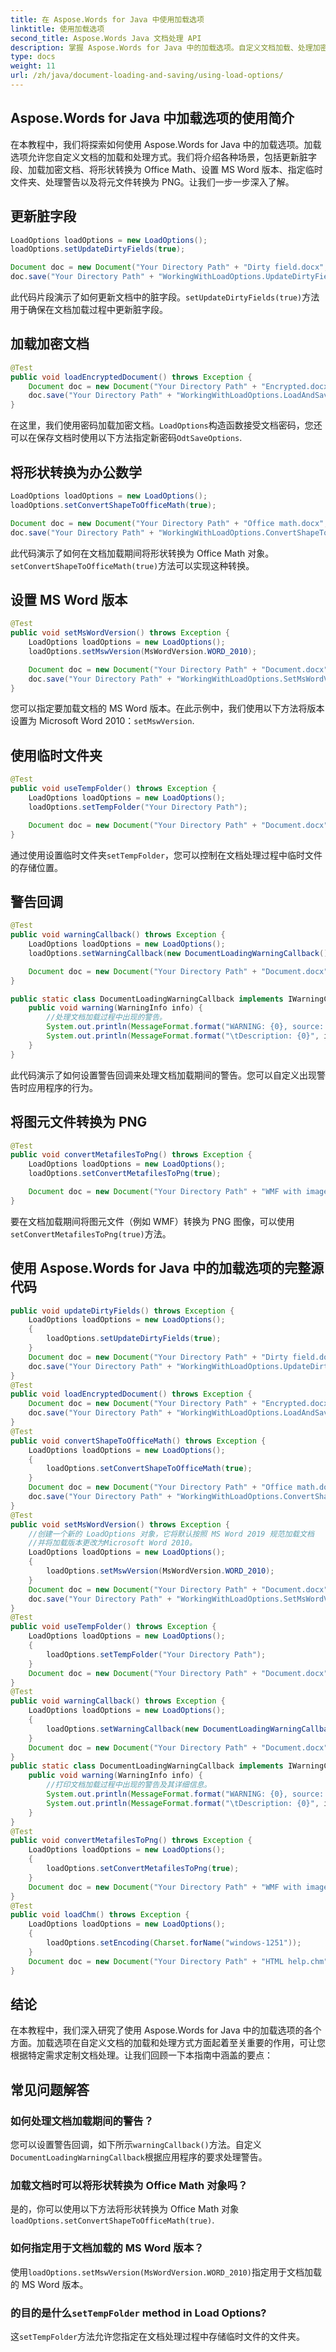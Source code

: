 ```yaml
---
title: 在 Aspose.Words for Java 中使用加载选项
linktitle: 使用加载选项
second_title: Aspose.Words Java 文档处理 API
description: 掌握 Aspose.Words for Java 中的加载选项。自定义文档加载、处理加密、转换形状、设置 Word 版本等，以实现高效的 Java 文档处理。
type: docs
weight: 11
url: /zh/java/document-loading-and-saving/using-load-options/
---
```


## Aspose.Words for Java 中加载选项的使用简介

在本教程中，我们将探索如何使用 Aspose.Words for Java 中的加载选项。加载选项允许您自定义文档的加载和处理方式。我们将介绍各种场景，包括更新脏字段、加载加密文档、将形状转换为 Office Math、设置 MS Word 版本、指定临时文件夹、处理警告以及将元文件转换为 PNG。让我们一步一步深入了解。

## 更新脏字段

```java
LoadOptions loadOptions = new LoadOptions();
loadOptions.setUpdateDirtyFields(true);

Document doc = new Document("Your Directory Path" + "Dirty field.docx", loadOptions);
doc.save("Your Directory Path" + "WorkingWithLoadOptions.UpdateDirtyFields.docx");
```

此代码片段演示了如何更新文档中的脏字段。`setUpdateDirtyFields(true)`方法用于确保在文档加载过程中更新脏字段。

## 加载加密文档

```java
@Test
public void loadEncryptedDocument() throws Exception {
    Document doc = new Document("Your Directory Path" + "Encrypted.docx", new LoadOptions("docPassword"));
    doc.save("Your Directory Path" + "WorkingWithLoadOptions.LoadAndSaveEncryptedOdt.odt", new OdtSaveOptions("newPassword"));
}
```

在这里，我们使用密码加载加密文档。`LoadOptions`构造函数接受文档密码，您还可以在保存文档时使用以下方法指定新密码`OdtSaveOptions`.

## 将形状转换为办公数学

```java
LoadOptions loadOptions = new LoadOptions();
loadOptions.setConvertShapeToOfficeMath(true);

Document doc = new Document("Your Directory Path" + "Office math.docx", loadOptions);
doc.save("Your Directory Path" + "WorkingWithLoadOptions.ConvertShapeToOfficeMath.docx");
```

此代码演示了如何在文档加载期间将形状转换为 Office Math 对象。`setConvertShapeToOfficeMath(true)`方法可以实现这种转换。

## 设置 MS Word 版本

```java
@Test
public void setMsWordVersion() throws Exception {
    LoadOptions loadOptions = new LoadOptions();
    loadOptions.setMswVersion(MsWordVersion.WORD_2010);

    Document doc = new Document("Your Directory Path" + "Document.docx", loadOptions);
    doc.save("Your Directory Path" + "WorkingWithLoadOptions.SetMsWordVersion.docx");
}
```

您可以指定要加载文档的 MS Word 版本。在此示例中，我们使用以下方法将版本设置为 Microsoft Word 2010：`setMswVersion`.

## 使用临时文件夹

```java
@Test
public void useTempFolder() throws Exception {
    LoadOptions loadOptions = new LoadOptions();
    loadOptions.setTempFolder("Your Directory Path");

    Document doc = new Document("Your Directory Path" + "Document.docx", loadOptions);
}
```

通过使用设置临时文件夹`setTempFolder`，您可以控制在文档处理过程中临时文件的存储位置。

## 警告回调

```java
@Test
public void warningCallback() throws Exception {
    LoadOptions loadOptions = new LoadOptions();
    loadOptions.setWarningCallback(new DocumentLoadingWarningCallback());

    Document doc = new Document("Your Directory Path" + "Document.docx", loadOptions);
}

public static class DocumentLoadingWarningCallback implements IWarningCallback {
    public void warning(WarningInfo info) {
        //处理文档加载过程中出现的警告。
        System.out.println(MessageFormat.format("WARNING: {0}, source: {1}", info.getWarningType(), info.getSource()));
        System.out.println(MessageFormat.format("\tDescription: {0}", info.getDescription()));
    }
}
```

此代码演示了如何设置警告回调来处理文档加载期间的警告。您可以自定义出现警告时应用程序的行为。

## 将图元文件转换为 PNG

```java
@Test
public void convertMetafilesToPng() throws Exception {
    LoadOptions loadOptions = new LoadOptions();
    loadOptions.setConvertMetafilesToPng(true);

    Document doc = new Document("Your Directory Path" + "WMF with image.docx", loadOptions);
}
```

要在文档加载期间将图元文件（例如 WMF）转换为 PNG 图像，可以使用`setConvertMetafilesToPng(true)`方法。

## 使用 Aspose.Words for Java 中的加载选项的完整源代码

```java
public void updateDirtyFields() throws Exception {
	LoadOptions loadOptions = new LoadOptions();
	{
		loadOptions.setUpdateDirtyFields(true);
	}
	Document doc = new Document("Your Directory Path" + "Dirty field.docx", loadOptions);
	doc.save("Your Directory Path" + "WorkingWithLoadOptions.UpdateDirtyFields.docx");
}
@Test
public void loadEncryptedDocument() throws Exception {
	Document doc = new Document("Your Directory Path" + "Encrypted.docx", new LoadOptions("docPassword"));
	doc.save("Your Directory Path" + "WorkingWithLoadOptions.LoadAndSaveEncryptedOdt.odt", new OdtSaveOptions("newPassword"));
}
@Test
public void convertShapeToOfficeMath() throws Exception {
	LoadOptions loadOptions = new LoadOptions();
	{
		loadOptions.setConvertShapeToOfficeMath(true);
	}
	Document doc = new Document("Your Directory Path" + "Office math.docx", loadOptions);
	doc.save("Your Directory Path" + "WorkingWithLoadOptions.ConvertShapeToOfficeMath.docx");
}
@Test
public void setMsWordVersion() throws Exception {
	//创建一个新的 LoadOptions 对象，它将默认按照 MS Word 2019 规范加载文档
	//并将加载版本更改为Microsoft Word 2010。
	LoadOptions loadOptions = new LoadOptions();
	{
		loadOptions.setMswVersion(MsWordVersion.WORD_2010);
	}
	Document doc = new Document("Your Directory Path" + "Document.docx", loadOptions);
	doc.save("Your Directory Path" + "WorkingWithLoadOptions.SetMsWordVersion.docx");
}
@Test
public void useTempFolder() throws Exception {
	LoadOptions loadOptions = new LoadOptions();
	{
		loadOptions.setTempFolder("Your Directory Path");
	}
	Document doc = new Document("Your Directory Path" + "Document.docx", loadOptions);
}
@Test
public void warningCallback() throws Exception {
	LoadOptions loadOptions = new LoadOptions();
	{
		loadOptions.setWarningCallback(new DocumentLoadingWarningCallback());
	}
	Document doc = new Document("Your Directory Path" + "Document.docx", loadOptions);
}
public static class DocumentLoadingWarningCallback implements IWarningCallback {
	public void warning(WarningInfo info) {
		//打印文档加载过程中出现的警告及其详细信息。
		System.out.println(MessageFormat.format("WARNING: {0}, source: {1}", info.getWarningType(), info.getSource()));
		System.out.println(MessageFormat.format("\tDescription: {0}", info.getDescription()));
	}
}
@Test
public void convertMetafilesToPng() throws Exception {
	LoadOptions loadOptions = new LoadOptions();
	{
		loadOptions.setConvertMetafilesToPng(true);
	}
	Document doc = new Document("Your Directory Path" + "WMF with image.docx", loadOptions);
}
@Test
public void loadChm() throws Exception {
	LoadOptions loadOptions = new LoadOptions();
	{
		loadOptions.setEncoding(Charset.forName("windows-1251"));
	}
	Document doc = new Document("Your Directory Path" + "HTML help.chm", loadOptions);
}
```

## 结论

在本教程中，我们深入研究了使用 Aspose.Words for Java 中的加载选项的各个方面。加载选项在自定义文档的加载和处理方式方面起着至关重要的作用，可让您根据特定需求定制文档处理。让我们回顾一下本指南中涵盖的要点：

## 常见问题解答

### 如何处理文档加载期间的警告？

您可以设置警告回调，如下所示`warningCallback()`方法。自定义`DocumentLoadingWarningCallback`根据应用程序的要求处理警告。

### 加载文档时可以将形状转换为 Office Math 对象吗？

是的，你可以使用以下方法将形状转换为 Office Math 对象`loadOptions.setConvertShapeToOfficeMath(true)`.

### 如何指定用于文档加载的 MS Word 版本？

使用`loadOptions.setMswVersion(MsWordVersion.WORD_2010)`指定用于文档加载的 MS Word 版本。

### 的目的是什么`setTempFolder` method in Load Options?

这`setTempFolder`方法允许您指定在文档处理过程中存储临时文件的文件夹。